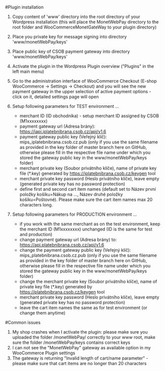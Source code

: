 #Plugin installation

1. Copy content of 'www' directory into the root directory of your Wordpress installation (this will place the MonetWebPay directory to the root folder and WooCommerceMonetGateWay to your plugin directory)

2. Place you private key for message signing into directory 'www/monetWebPay/keys'

3. Place public key of CSOB payment gateway into directory 'www/monetWebPay/keys'

4. Activate the plugin in the Wordpress Plugin overview ("Plugins" in the left main menu)

5. Go to the administration interface of WooCommerce Checkout (E-shop WooCommerce -> Settings -> Checkout) and you will see the new payment gateway in the upper selection of active payment options - click on it, detailed settings page will open

6. Setup following parameters for TEST environment ...
	- merchant ID (ID obchodníka) - setup merchant ID assigned by CSOB (M1xxxxxxxx)
	- payment gateway url (Adresa brány): https://iapi.iplatebnibrana.csob.cz/api/v1.6
	- payment gateway public key (Veřejný klíč): mips_iplatebnibrana.csob.cz.pub (only if you use the same filename as provided in the key folder of master branch here on GitHub, otherwise please fill in the respective file name under which you stored the gateway public key in the www/monetWebPay/keys folder)
	- merchant private key (Soubor privátního klíče), name of private key file (*.key) generated by https://iplatebnibrana.csob.cz/keygen tool
	- merchant private key password (Heslo privátního klíče), leave empty (generated private key has no password protection)
	- define first and second cart item names (default set to Název první položky košíku=Nákup na ..., Název druhé položky košíku=Poštovné). Please make sure the cart item names max 20 characters long.

7. Setup following parameters for PRODUCTION environment ... 	
	- if you work with the same merchant as on the test environment, keep the merchant ID (M1xxxxxxxx) unchanged (ID is the same for test and production)
	- change payment gateway url (Adresa brány) to: https://api.platebnibrana.csob.cz/api/v1.6
	- change the payment gateway public key (Veřejný klíč): mips_platebnibrana.csob.cz.pub (only if you use the same filename as provided in the key folder of master branch here on GitHub, otherwise please fill in the respective file name under which you stored the gateway public key in the www/monetWebPay/keys folder)
	- change the merchant private key (Soubor privátního klíče), name of private key file (*.key) generated by https://platebnibrana.csob.cz/keygen tool
	- merchant private key password (Heslo privátního klíče), leave empty (generated private key has no password protection)
	- leave the cart item names the same as for test environment (or change them anytime)

#Common issues

1. My shop crashes when I activate the plugin: please make sure you uploaded the folder /monetWebPay/ correctly to your www root, make sure the folder /monetWebPay/keys contains correct keys
2. I can not see the "MonetWebPay" gateway as available option in my WooCommerce Plugin settings
3. The gateway is returning "Invalid length of cart/name parameter" - please make sure that cart items are no longer than 20 characters
